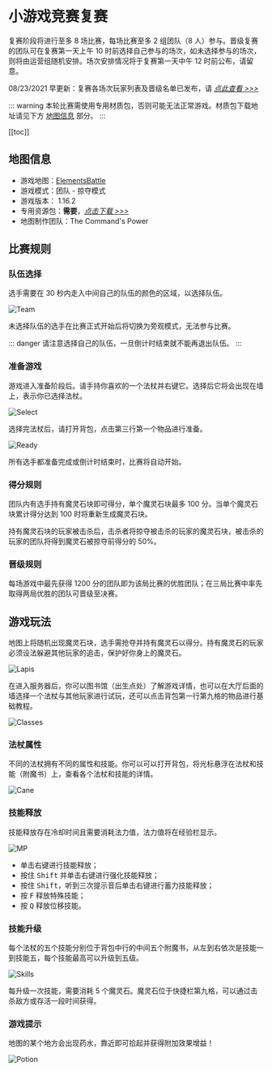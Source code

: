 # 小游戏竞赛复赛

复赛阶段将进行至多 8 场比赛，每场比赛至多 2 组团队（8 人）参与。晋级复赛的团队可在复赛第一天上午 10 时前选择自己参与的场次，如未选择参与的场次，则将由运营组随机安排。场次安排情况将于复赛第一天中午 12 时前公布，请留意。

08/23/2021 早更新：复赛各场次玩家列表及晋级名单已发布，请 [_点此查看 >>>_](./players/quaterfinal.html)

::: warning
本轮比赛需使用专用材质包，否则可能无法正常游戏。材质包下载地址请见下方 [地图信息](#地图信息) 部分。
:::

[[toc]]

## 地图信息

- 游戏地图：[ElementsBattle](https://www.mcbbs.net/thread-891679-1-1.html)
- 游戏模式：团队 - 掠夺模式
- 游戏版本： 1.16.2
- 专用资源包：**需要**，[_点击下载 >>>_](https://littleskin-resource.littleservice.cn/5thAnniv/eb_resourcespack.zip)
- 地图制作团队：The Command's Power

## 比赛规则

### 队伍选择

选手需要在 30 秒内走入中间自己的队伍的颜色的区域，以选择队伍。

![Team](./assets/quaterfinal/team.jpg)

未选择队伍的选手在比赛正式开始后将切换为旁观模式，无法参与比赛。

::: danger
请注意选择自己的队伍，一旦倒计时结束就不能再退出队伍。
:::

### 准备游戏

游戏进入准备阶段后。请手持你喜欢的一个法杖并右键它。选择后它将会出现在墙上，表示你已选择法杖。

![Select](./assets/quaterfinal/select.jpg)

选择完法杖后，请打开背包，点击第三行第一个物品进行准备。

![Ready](./assets/quaterfinal/ready.jpg)

所有选手都准备完成或倒计时结束时，比赛将自动开始。

### 得分规则

团队内有选手持有魔灵石块即可得分，单个魔灵石块最多 100 分。当单个魔灵石块累计得分达到 100 时将重新生成魔灵石块。

持有魔灵石块的玩家被击杀后，击杀者将掠夺被击杀的玩家的魔灵石块，被击杀的玩家的团队将得到魔灵石被掠夺前得分的 50%。

### 晋级规则

每场游戏中最先获得 1200 分的团队即为该局比赛的优胜团队；在三局比赛中率先取得两局优胜的团队可晋级至决赛。

## 游戏玩法

地图上将随机出现魔灵石块，选手需抢夺并持有魔灵石以得分。持有魔灵石的玩家必须设法躲避其他玩家的追击，保护好你身上的魔灵石。

![Lapis](./assets/quaterfinal/lapis.jpg)

在进入服务器后，你可以图书馆（出生点处）了解游戏详情，也可以在大厅后面的墙选择一个法杖与其他玩家进行试玩，还可以点击背包第一行第九格的物品进行基础教程。

![Classes](./assets/quaterfinal/classes.jpg)

### 法杖属性

不同的法杖拥有不同的属性和技能。你可以可以打开背包，将光标悬浮在法杖和技能（附魔书）上，查看各个法杖和技能的详情。

![Cane](./assets/quaterfinal/cane.png)

### 技能释放

技能释放存在冷却时间且需要消耗法力值，法力值将在经验栏显示。

![MP](./assets/quaterfinal/mp.png)

- 单击右键进行技能释放；
- 按住 <kbd>Shift</kbd> 并单击右键进行强化技能释放；
- 按住 <kbd>Shift</kbd>，听到三次提示音后单击右键进行蓄力技能释放；
- 按 <kbd>F</kbd> 释放特殊技能；
- 按 <kbd>Q</kbd> 释放位移技能。

### 技能升级

每个法杖的五个技能分别位于背包中行的中间五个附魔书，从左到右依次是技能一到技能五，每个技能最高可以升级到五级。

![Skills](./assets/quaterfinal/skills.png)

每升级一次技能，需要消耗 5 个魔灵石。魔灵石位于快捷栏第九格，可以通过击杀敌方或存活一段时间获得。

### 游戏提示

地图的某个地方会出现药水，靠近即可拾起并获得附加效果增益！

![Potion](./assets/quaterfinal/potion.jpg)

